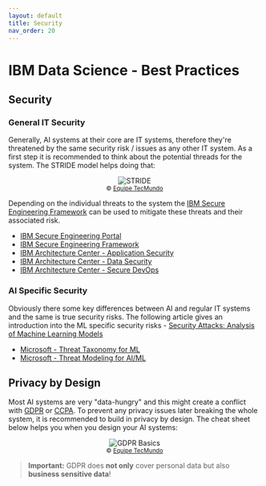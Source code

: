 ```yaml
---
layout: default
title: Security
nav_order: 20
---
```

# IBM Data Science - Best Practices

## Security

### General IT Security

Generally, AI systems at their core are IT systems, therefore they're threatened by the same security risk / issues as any other IT system.
As a first step it is recommended to think about the potential threads for the system.
The STRIDE model helps doing that:

<p align="center">
    <img src="https://img.ibxk.com.br/2021/01/11/ibm-11195508258441.png" alt="STRIDE"> <br/>
  <sub>&copy; <a href="https://www.tecmundo.com.br/software/209242-modelagem-ameacas-contexto-arquiteturas-de-microsservico.htm">Equipe TecMundo</a></sub>
</p>

Depending on the individual threats to the system the [IBM Secure Engineering Framework](https://www.redbooks.ibm.com/redpapers/pdfs/redp4641.pdf) can be used to mitigate these threats and their associated risk.

- [IBM Secure Engineering Portal](https://www.ibm.com/security/secure-engineering/)
- [IBM Secure Engineering Framework](https://www.redbooks.ibm.com/redpapers/pdfs/redp4641.pdf)
- [IBM Architecture Center - Application Security](https://www.ibm.com/cloud/architecture/architectures/securityArchitecture/security-for-application)
- [IBM Architecture Center - Data Security](https://www.ibm.com/cloud/architecture/architectures/securityArchitecture/security-for-data)
- [IBM Architecture Center - Secure DevOps](https://www.ibm.com/cloud/architecture/architectures/securityArchitecture/implement-secure-devops)

### AI Specific Security

Obviously there some key differences between AI and regular IT systems and the same is true security risks. The following article gives an introduction into the ML specific security risks - [Security Attacks: Analysis of Machine Learning Models](https://dzone.com/articles/security-attacks-analysis-of-machine-learning-mode)

- [Microsoft - Threat Taxonomy for ML](https://docs.microsoft.com/en-us/security/engineering/failure-modes-in-machine-learning)
- [Microsoft - Threat Modeling for AI/ML](https://docs.microsoft.com/en-us/security/engineering/threat-modeling-aiml)

## Privacy by Design

Most AI systems are very "data-hungry" and this might create a conflict with [GDPR](https://en.wikipedia.org/wiki/General_Data_Protection_Regulation) or [CCPA](https://en.wikipedia.org/wiki/California_Consumer_Privacy_Act).
To prevent any privacy issues later breaking the whole system, it is recommended to build in privacy  by design.
The cheat sheet below helps you when you design your AI systems:

<p align="center">
    <img src="https://img.ibxk.com.br/2021/01/11/ibm-11195749728445.png" alt="GDPR Basics"> <br/>
  <sub>&copy; <a href="https://www.tecmundo.com.br/software/209242-modelagem-ameacas-contexto-arquiteturas-de-microsservico.htm">Equipe TecMundo</a></sub>
</p>

> **Important:** GDPR does **not only** cover personal data but also **business sensitive data**!
